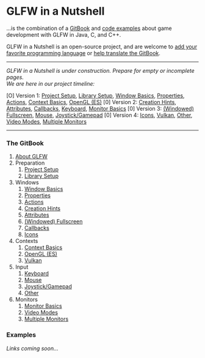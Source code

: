 # GLFW in a Nutshell

...is the combination of a [GitBook](https://desertcookie.gitbook.io/glfw-in-a-nutshell) and [code examples](https://github.com/DesertCookie/GLFW-in-a-Nutshell/tree/master/examples) about game development with GLFW in Java, C, and C++.

GLFW in a Nutshell is an open-source project, and are welcome to [add your favorite programming language](https://github.com/DesertCookie/GLFW-in-a-Nutshell/issues/new?assignees=&labels=Language+Addition&template=language-addition.md&title=) or [help translate the GitBook](https://github.com/DesertCookie/GLFW-in-a-Nutshell/issues/new?assignees=&labels=Translation&template=translation.md&title=Translation+to+LANGUAGE).

---

*GLFW in a Nutshell is under construction. Prepare for empty or incomplete pages.  
We are here in our project timeline:*

[O] Version 1: [Project Setup](https://desertcookie.gitbook.io/glfw-in-a-nutshell/preparation/project-setup), [Library Setup](https://desertcookie.gitbook.io/glfw-in-a-nutshell/preparation/library-setup), [Window Basics](https://desertcookie.gitbook.io/glfw-in-a-nutshell/windows/window-basics), [Properties](https://desertcookie.gitbook.io/glfw-in-a-nutshell/windows/properties), [Actions](https://desertcookie.gitbook.io/glfw-in-a-nutshell/windows/actions), [Context Basics](https://desertcookie.gitbook.io/glfw-in-a-nutshell/contexts/context-basics), [OpenGL \(ES\)](https://desertcookie.gitbook.io/glfw-in-a-nutshell/contexts/opengl)
[0] Version 2: [Creation Hints](https://desertcookie.gitbook.io/glfw-in-a-nutshell/windows/creation-hints), [Attributes](https://desertcookie.gitbook.io/glfw-in-a-nutshell/windows/attributes), [Callbacks](https://desertcookie.gitbook.io/glfw-in-a-nutshell/windows/callbacks), [Keyboard](https://desertcookie.gitbook.io/glfw-in-a-nutshell/input/keyboard), [Monitor Basics](https://desertcookie.gitbook.io/glfw-in-a-nutshell/monitors/monitor-basics)
[0] Version 3: [\(Windowed\) Fullscreen](https://desertcookie.gitbook.io/glfw-in-a-nutshell/windows/windowed-fullscreen), [Mouse](https://desertcookie.gitbook.io/glfw-in-a-nutshell/input/mouse), [Joystick/Gamepad](https://desertcookie.gitbook.io/glfw-in-a-nutshell/input/joystick)
[0] Version 4: [Icons](https://desertcookie.gitbook.io/glfw-in-a-nutshell/windows/icons), [Vulkan](https://desertcookie.gitbook.io/glfw-in-a-nutshell/contexts/vulkan), [Other](https://desertcookie.gitbook.io/glfw-in-a-nutshell/input/other), [Video Modes](https://desertcookie.gitbook.io/glfw-in-a-nutshell/monitors/video-modes), [Multiple Monitors](https://desertcookie.gitbook.io/glfw-in-a-nutshell/monitors/multiple-monitors)

---

### The GitBook

1. [About GLFW](https://desertcookie.gitbook.io/glfw-in-a-nutshell)
2. Preparation
   1. [Project Setup](https://desertcookie.gitbook.io/glfw-in-a-nutshell/preparation/project-setup)
   2. [Library Setup](https://desertcookie.gitbook.io/glfw-in-a-nutshell/preparation/library-setup)
3. Windows
   1. [Window Basics](https://desertcookie.gitbook.io/glfw-in-a-nutshell/windows/window-basics)
   2. [Properties](https://desertcookie.gitbook.io/glfw-in-a-nutshell/windows/properties)
   3. [Actions](https://desertcookie.gitbook.io/glfw-in-a-nutshell/windows/actions)
   4. [Creation Hints](https://desertcookie.gitbook.io/glfw-in-a-nutshell/windows/creation-hints)
   5. [Attributes](https://desertcookie.gitbook.io/glfw-in-a-nutshell/windows/attributes)
   6. [\(Windowed\) Fullscreen](https://desertcookie.gitbook.io/glfw-in-a-nutshell/windows/windowed-fullscreen)
   7. [Callbacks](https://desertcookie.gitbook.io/glfw-in-a-nutshell/windows/callbacks)
   8. [Icons](https://desertcookie.gitbook.io/glfw-in-a-nutshell/windows/icons)
4. Contexts
   1. [Context Basics](https://desertcookie.gitbook.io/glfw-in-a-nutshell/contexts/context-basics)
   2. [OpenGL \(ES\)](https://desertcookie.gitbook.io/glfw-in-a-nutshell/contexts/opengl)
   3. [Vulkan](https://desertcookie.gitbook.io/glfw-in-a-nutshell/contexts/vulkan)
5. Input
   1. [Keyboard](https://desertcookie.gitbook.io/glfw-in-a-nutshell/input/keyboard)
   2. [Mouse](https://desertcookie.gitbook.io/glfw-in-a-nutshell/input/mouse)
   3. [Joystick/Gamepad](https://desertcookie.gitbook.io/glfw-in-a-nutshell/input/joystick)
   4. [Other](https://desertcookie.gitbook.io/glfw-in-a-nutshell/input/other)
6. Monitors
   1. [Monitor Basics](https://desertcookie.gitbook.io/glfw-in-a-nutshell/monitors/monitor-basics)
   2. [Video Modes](https://desertcookie.gitbook.io/glfw-in-a-nutshell/monitors/video-modes)
   3. [Multiple Monitors](https://desertcookie.gitbook.io/glfw-in-a-nutshell/monitors/multiple-monitors)

### Examples

*Links coming soon...*

